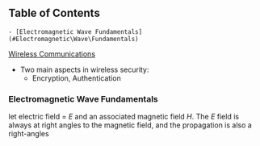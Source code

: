 ## Table of Contents

    - [Electromagnetic Wave Fundamentals](#Electromagnetic\Wave\Fundamentals)

[Wireless Communications](https://asecuritysite.com/public/wireless_unit01.pdf)

- Two main aspects in wireless security:
	- Encryption, Authentication


### Electromagnetic Wave Fundamentals
let electric field = $E$ and an associated magnetic field $H$. The $E$ field is always at right angles to the magnetic field, and the propagation is also a right-angles 